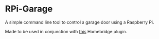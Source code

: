 # RPi-Garage

A simple command line tool to control a garage door using a Raspberry Pi. 

Made to be used in conjunction with [this](https://www.npmjs.com/package/homebridge-garagedoor-command) Homebridge plugin.
